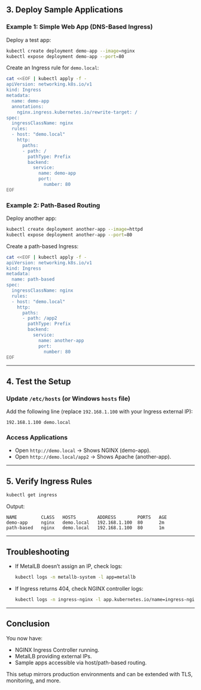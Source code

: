 ## **3. Deploy Sample Applications**

### **Example 1: Simple Web App (DNS-Based Ingress)**
Deploy a test app:
```bash
kubectl create deployment demo-app --image=nginx
kubectl expose deployment demo-app --port=80
```

Create an Ingress rule for `demo.local`:
```bash
cat <<EOF | kubectl apply -f -
apiVersion: networking.k8s.io/v1
kind: Ingress
metadata:
  name: demo-app
  annotations:
    nginx.ingress.kubernetes.io/rewrite-target: /
spec:
  ingressClassName: nginx
  rules:
  - host: "demo.local"
    http:
      paths:
      - path: /
        pathType: Prefix
        backend:
          service:
            name: demo-app
            port:
              number: 80
EOF
```

### **Example 2: Path-Based Routing**
Deploy another app:
```bash
kubectl create deployment another-app --image=httpd
kubectl expose deployment another-app --port=80
```

Create a path-based Ingress:
```bash
cat <<EOF | kubectl apply -f -
apiVersion: networking.k8s.io/v1
kind: Ingress
metadata:
  name: path-based
spec:
  ingressClassName: nginx
  rules:
  - host: "demo.local"
    http:
      paths:
      - path: /app2
        pathType: Prefix
        backend:
          service:
            name: another-app
            port:
              number: 80
EOF
```

---

## **4. Test the Setup**

### **Update `/etc/hosts` (or Windows `hosts` file)**
Add the following line (replace `192.168.1.100` with your Ingress external IP):
```
192.168.1.100 demo.local
```

### **Access Applications**
- Open `http://demo.local` → Shows NGINX (demo-app).
- Open `http://demo.local/app2` → Shows Apache (another-app).

---

## **5. Verify Ingress Rules**
```bash
kubectl get ingress
```
Output:
```
NAME         CLASS   HOSTS        ADDRESS        PORTS   AGE
demo-app     nginx   demo.local   192.168.1.100  80      2m
path-based   nginx   demo.local   192.168.1.100  80      1m
```

---

## **Troubleshooting**
- If MetalLB doesn’t assign an IP, check logs:
  ```bash
  kubectl logs -n metallb-system -l app=metallb
  ```
- If Ingress returns 404, check NGINX controller logs:
  ```bash
  kubectl logs -n ingress-nginx -l app.kubernetes.io/name=ingress-nginx
  ```

---

## **Conclusion**
You now have:
- NGINX Ingress Controller running.
- MetalLB providing external IPs.
- Sample apps accessible via host/path-based routing.

This setup mirrors production environments and can be extended with TLS, monitoring, and more.

